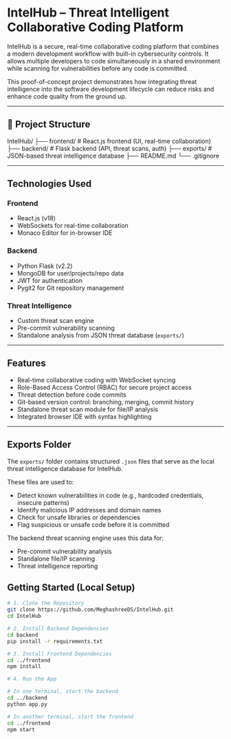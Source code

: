 #  IntelHub – Threat Intelligent Collaborative Coding Platform

IntelHub is a secure, real-time collaborative coding platform that combines a modern development workflow with built-in cybersecurity controls. It allows multiple developers to code simultaneously in a shared environment while scanning for vulnerabilities before any code is committed.

This proof-of-concept project demonstrates how integrating threat intelligence into the software development lifecycle can reduce risks and enhance code quality from the ground up.

---

## 📁 Project Structure
IntelHub/
├── frontend/ # React.js frontend (UI, real-time collaboration)
├── backend/ # Flask backend (API, threat scans, auth)
├── exports/ # JSON-based threat intelligence database
├── README.md
└── .gitignore


---

##  Technologies Used

###  Frontend
- React.js (v18)
- WebSockets for real-time collaboration
- Monaco Editor for in-browser IDE

###  Backend
- Python Flask (v2.2)
- MongoDB for user/projects/repo data
- JWT for authentication
- Pygit2 for Git repository management

###  Threat Intelligence
- Custom threat scan engine
- Pre-commit vulnerability scanning
- Standalone analysis from JSON threat database (`exports/`)

---

##  Features

-  Real-time collaborative coding with WebSocket syncing  
-  Role-Based Access Control (RBAC) for secure project access  
-  Threat detection before code commits  
-  Git-based version control: branching, merging, commit history  
-  Standalone threat scan module for file/IP analysis  
-  Integrated browser IDE with syntax highlighting

---
##  Exports Folder

The `exports/` folder contains structured `.json` files that serve as the local threat intelligence database for IntelHub.

These files are used to:

-  Detect known vulnerabilities in code (e.g., hardcoded credentials, insecure patterns)
-  Identify malicious IP addresses and domain names
-  Check for unsafe libraries or dependencies
-  Flag suspicious or unsafe code before it is committed

The backend threat scanning engine uses this data for:

- Pre-commit vulnerability analysis
- Standalone file/IP scanning
- Threat intelligence reporting

##  Getting Started (Local Setup)

```bash
# 1. Clone the Repository
git clone https://github.com/MeghashreeDS/IntelHub.git
cd IntelHub

# 2. Install Backend Dependencies
cd backend
pip install -r requirements.txt

# 3. Install Frontend Dependencies
cd ../frontend
npm install

# 4. Run the App

# In one terminal, start the backend
cd ../backend
python app.py

# In another terminal, start the frontend
cd ../frontend
npm start









